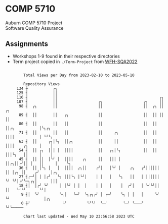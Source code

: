 # COMP 5710
Auburn COMP 5710 Project  
Software Quality Assurance

## Assignments
- Workshops 1-9 found in their respective directories
- Term project copied in `./Term-Project` from [WFH-SQA2022](https://github.com/wumphlett/WFH-SQA2022-AUBURN)

```

        Total Views per Day from 2023-02-10 to 2023-05-10

        Repository Views
     134 ┼           ╭╮
     125 ┤           ││
     116 ┤           ││                                             ╭╮
     107 ┤           ││                  ╭╮                  ╭╮     ││
      98 ┤  ╭╮       ││                  ││                  ││  ╭╮ ││             ╭╮
      89 ┤  ││       ││   ╭╮             ││                  ││  ││ ││             ││
      80 ┤  ││       ││   ││             ││                  ││  ││ ││╭╮           │╰╮╭╮
      71 ┤  ││       ││   ││             ││     ╭╮           ││  ││ ││││           │ ╰╯╰╮
      63 ┤  ││     ╭╮│╰╮  ││╭╮           ││     ││           ││  ││ ││││    ╭╮     │    │
      54 ┤  ││ ╭╮  │││ │  ││││           ││   ╭╮│╰╮          ││  ││ │││╰╮   ││     │    │
      45 ┤  ││ ││  │╰╯ │  ││││    ╭╮     ││   │││ │          ││╭╮││╭╯││ │   ││     │    ╰╮
      36 ┤  ││ │╰╮ │   │  ││││  ╭╮││    ╭╯│   │╰╯ │    ╭╮   ╭╯││││││ ││ │╭╮ ││    ╭╯     │╭╮
      27 ┤╭─╯│ │ │╭╯   ╰╮ │││╰╮ │╰╯│    │ │   │   ╰╮   ││   │ ││││││ ╰╯ ╰╯│╭╯╰─╮╭╮│      │││
      18 ┤│  │╭╯ ╰╯     │ │╰╯ │ │  │    │ │   │    │  ╭╯│   │ ╰╯╰╯││      ││   ╰╯╰╯      ╰╯│
       9 ┤│  ╰╯         ╰╮│   ╰─╯  ╰╮╭╮╭╯ │ ╭─╯    ╰╮ │ │   │     ╰╯      ╰╯               │╭╮
       0 ┼╯              ╰╯         ╰╯╰╯  ╰─╯       ╰─╯ ╰───╯                              ╰╯╰─────

        Chart last updated - Wed May 10 23:56:58 2023 UTC
        
```
